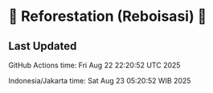 
# 🌳 Reforestation (Reboisasi) 🌲

## Last Updated

GitHub Actions time: Fri Aug 22 22:20:52 UTC 2025

Indonesia/Jakarta time: Sat Aug 23 05:20:52 WIB 2025
